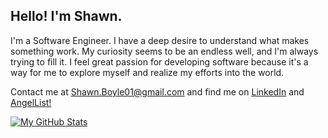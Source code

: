 ## Hello! I'm Shawn.

I'm a Software Engineer. I have a deep desire to understand what makes something work. My curiosity seems to be an endless well, and I'm always trying to fill it. I feel great passion for developing software because it's a way for me to explore myself and realize my efforts into the world.

Contact me at Shawn.Boyle01@gmail.com and find me on [LinkedIn](https://www.linkedin.com/in/shawnboyle7/) and [AngelList!](https://angel.co/u/shawn-boyle)

[![My GitHub Stats](https://github-readme-stats.vercel.app/api/?username=ShawnBoyle7&count_private=true&theme=nightowl&showicons=true)](https://github.com/ShawnBoyle7?tab=repositories)
